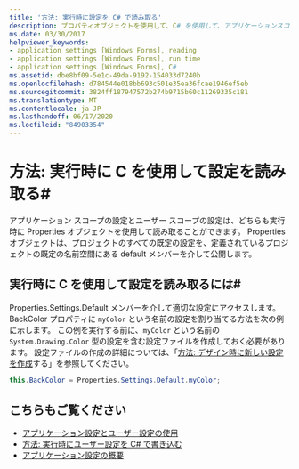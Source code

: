 ```yaml
---
title: '方法: 実行時に設定を C# で読み取る'
description: プロパティオブジェクトを使用して、C# を使用して、アプリケーションスコープの設定とユーザースコープ設定の両方を実行時に読み取る方法について説明します。
ms.date: 03/30/2017
helpviewer_keywords:
- application settings [Windows Forms], reading
- application settings [Windows Forms], run time
- application settings [Windows Forms], C#
ms.assetid: dbe8bf09-5e1c-49da-9192-154033d7240b
ms.openlocfilehash: d784544e018bb693c501e35ea36fcae1946ef5eb
ms.sourcegitcommit: 3824ff187947572b274b9715b60c11269335c181
ms.translationtype: MT
ms.contentlocale: ja-JP
ms.lasthandoff: 06/17/2020
ms.locfileid: "84903354"
---
```

# <a name="how-to-read-settings-at-run-time-with-c"></a>方法: 実行時に C を使用して設定を読み取る\#

アプリケーション スコープの設定とユーザー スコープの設定は、どちらも実行時に Properties オブジェクトを使用して読み取ることができます。 Properties オブジェクトは、プロジェクトのすべての既定の設定を、定義されているプロジェクトの既定の名前空間にある default メンバーを介して公開します。  
  
## <a name="to-read-settings-at-run-time-with-c"></a>実行時に C を使用して設定を読み取るには\#
  
Properties.Settings.Default メンバーを介して適切な設定にアクセスします。 BackColor プロパティに `myColor` という名前の設定を割り当てる方法を次の例に示します。 この例を実行する前に、`myColor` という名前の `System.Drawing.Color` 型の設定を含む設定ファイルを作成しておく必要があります。 設定ファイルの作成の詳細については、「[方法: デザイン時に新しい設定を作成](how-to-create-a-new-setting-at-design-time.md)する」を参照してください。  
  
```csharp
this.BackColor = Properties.Settings.Default.myColor;  
```  
  
## <a name="see-also"></a>こちらもご覧ください

- [アプリケーション設定とユーザー設定の使用](using-application-settings-and-user-settings.md)
- [方法: 実行時にユーザー設定を C# で書き込む](how-to-write-user-settings-at-run-time-with-csharp.md)
- [アプリケーション設定の概要](application-settings-overview.md)
